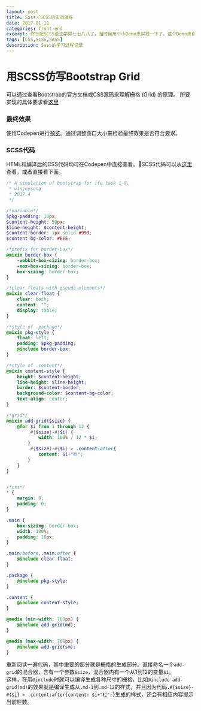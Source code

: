 ```yaml
---
layout: post
title: Sass／SCSS的实战演练
date: 2017-01-11
categories: front-end
excerpt: 终于把SCSS语法学得七七八八了，是时候用个小Demo来实践一下了。这个Demo来自于百度前端学园的一个初级任务，需要仿写Bootstrap的栅格 (Grid) 。栅格功能的CSS代码中正好有很多重复书写的部分，极度适合用SCSS来简化代码。
tags: [CSS,SCSS,SASS]
description: Sass的学习过程记录
---
```

# 用SCSS仿写Bootstrap Grid
可以通过查看Bootstrap的官方文档或CSS源码来理解栅格 (Grid) 的原理。
所要实现的具体要求看[这里](http://ife.baidu.com/2016/task/detail?taskId=8)<i class="fa fa-external-link" aria-hidden="true"></i>

### 最终效果
使用Codepen进行[预览](https://codepen.io/winjeysong/full/MmYNMY/)<i class="fa fa-external-link" aria-hidden="true"></i>。通过调整窗口大小来检验最终效果是否符合要求。

### SCSS代码
HTML和编译后的CSS代码均可在Codepen中直接查看。SCSS代码可以从[这里](https://raw.githubusercontent.com/winjeysong/ife2016/master/task/task_1_8_1/style.scss)<i class="fa fa-external-link" aria-hidden="true"></i>查看，或者直接看下面。
```scss
/* A simulation of bootstrap for ife task 1-8.
 * winjeysong
 * 2017.4
 */

/*variable*/
$pkg-padding: 10px;
$content-height: 50px;
$line-height: $content-height;
$content-border: 1px solid #999;
$content-bg-color: #EEE;

/*prefix for border-box*/
@mixin border-box {
    -webkit-box-sizing: border-box;
    -moz-box-sizing: border-box;
    box-sizing: border-box;
}

/*clear floats with pseudo-elements*/
@mixin clear-float {
    clear: both;
    content: "";
    display: table;
}

/*style of .package*/
@mixin pkg-style {
    float: left;
    padding: $pkg-padding;
    @include border-box;
}

/*style of .content*/
@mixin content-style {
    height: $content-height;
    line-height: $line-height;
    border: $content-border;
    background-color: $content-bg-color;
    text-align: center;
}

/*grid*/
@mixin add-grid($size) {
    @for $i from 1 through 12 {
        .#{$size}-#{$i} {
            width: 100% / 12 * $i;
        }
        .#{$size}-#{$i} > .content:after{
            content: $i+"栏";
        }
    }
}


/*css*/
* {
    margin: 0;
    padding: 0;
}

.main {
    box-sizing: border-box;
    width: 100%;
    padding: 10px;
}

.main:before,.main:after {
    @include clear-float;
}

.package {
    @include pkg-style;
}

.content {
    @include content-style;
}

@media (min-width: 769px) {
    @include add-grid(md);
}

@media (max-width: 768px) {
    @include add-grid(sm);
}

```

重新阅读一遍代码，其中重要的部分就是栅格的生成部分。直接命名一个`add-grid`的混合器，含有一个参数`$size`，混合器内有一个从1到12的变量`$i`。
<br/>这样，在用`@include`时就可以编译生成各种尺寸的栅格，比如`@include add-grid(md)`的效果就是编译生成从`.md-1`到`.md-12`的样式，并且因为代码`.#{$size}-#{$i} > .content:after{content: $i+"栏";}`生成的样式，还会有相应内容提示当前栏数。